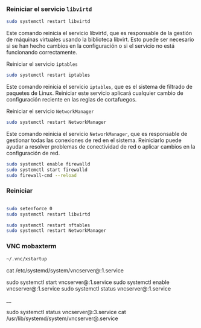 ### Reiniciar el servicio `libvirtd`

```bash
sudo systemctl restart libvirtd
```

Este comando reinicia el servicio libvirtd, que es responsable de la gestión de máquinas virtuales usando la biblioteca libvirt. Esto puede ser necesario si se han hecho cambios en la configuración o si el servicio no está funcionando correctamente.


Reiniciar el servicio `iptables`

```bash
sudo systemctl restart iptables
```

Este comando reinicia el servicio `iptables`, que es el sistema de filtrado de paquetes de Linux. Reiniciar este servicio aplicará cualquier cambio de configuración reciente en las reglas de cortafuegos.


Reiniciar el servicio `NetworkManager`

```bash
sudo systemctl restart NetworkManager
```


Este comando reinicia el servicio `NetworkManager`, que es responsable de gestionar todas las conexiones de red en el sistema. Reiniciarlo puede ayudar a resolver problemas de conectividad de red o aplicar cambios en la configuración de red.


```bash
sudo systemctl enable firewalld
sudo systemctl start firewalld
sudo firewall-cmd --reload
```




### Reiniciar 

```bash

sudo setenforce 0
sudo systemctl restart libvirtd

sudo systemctl restart nftables 
sudo systemctl restart NetworkManager
```



### VNC mobaxterm



```bash 
~/.vnc/xstartup
```

cat /etc/systemd/system/vncserver@:1.service

sudo systemctl start vncserver@:1.service
sudo systemctl enable vncserver@:1.service
sudo systemctl status vncserver@:1.service

__

sudo systemctl status vncserver@:3.service
cat /usr/lib/systemd/system/vncserver@.service